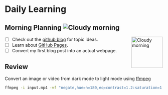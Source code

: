 # Daily Learning
## Morning Planning ![Cloudy morning](https://octodex.github.com/images/cloud.jpg)

<img alt="Cloudy morning" src="https://octodex.github.com/images/cloud.jpg" width="100" align="right">

- [ ] Check out the [github blog](https://github.blog/) for topic ideas.
- [ ] Learn about [GitHub Pages](https://skills.github.com/#first-day-on-github).
- [ ] Convert my first blog post into an actual webpage.
## Review
Convert an image or video from dark mode to light mode using [ffmpeg](https://www.ffmpeg.org)

```bash
ffmpeg -i input.mp4 -vf "negate,hue=h=180,eq=contrast=1.2:saturation=1.1" output.mp4
```
